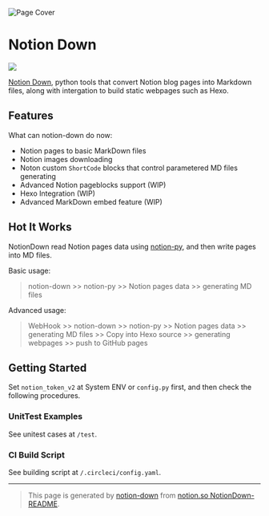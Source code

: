 
![Page Cover](https://www.notion.so/image/https%3A%252F%252Fwww.notion.so%252Fimages%252Fpage-cover%252Fnasa_buzz_aldrin_on_the_moon.jpg)

# Notion Down

![](https://circleci.com/gh/kaedea/notion-down.svg?style=shield&circle-token=9f4dc656e94d8deccd362e52400c96e709c7e8b3)

[Notion Down](https://github.com/kaedea/notion-down), python tools that convert Notion blog pages into Markdown files, along with intergation to build static webpages such as Hexo.



## Features

What can notion-down do now:

 - Notion pages to basic MarkDown files
 - Notion images downloading
 - Noton custom `ShortCode` blocks that control parametered MD files generating
 - Advanced Notion pageblocks support (WIP)
 - Hexo Integration (WIP)
 - Advanced MarkDown embed feature (WIP)

## Hot It Works

NotionDown read Notion pages data using [notion-py](https://github.com/jamalex/notion-py), and then write pages into MD files.

Basic usage:

> notion-down >> notion-py >> Notion pages data >> generating MD files

Advanced usage:

> WebHook >> notion-down >> notion-py >> Notion pages data >> generating MD files >> Copy into Hexo source >> generating webpages >> push to GitHub pages

## Getting Started

Set `notion_token_v2` at System ENV or `config.py` first, and then check the following procedures.

### UnitTest Examples

See unitest cases at `/test`.

### CI Build Script

See building script at `/.circleci/config.yaml`.

---

> This page is generated by [notion-down](https://github.com/kaedea/notion-down) from [notion.so NotionDown-README](https://www.notion.so/kaedea/NotionDown-README-d3463f3d398743879d663caf87efa029).




<!-- NotionPageWriter
-->